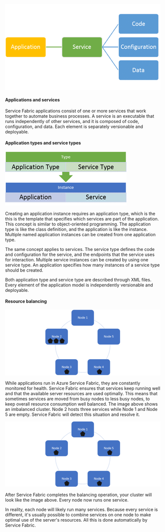 

![The application model has an Application box connected to a Service box. Service connects to Code, Configuration, and Data.](../../Linked_Image_Files\3.1.1_application-model.png)

#### Applications and services

Service Fabric applications consist of one or more services that work together to automate business processes. A service is an executable that runs independently of other services, and it is composed of code, configuration, and data. Each element is separately versionable and deployable. 

#### Application types and service types

![The application model has a Type box including Application and Service Types pointing to the Instance box pointing to Application and Service.](../../Linked_Image_Files\3.1.1_Types_and_instances.png)

Creating an application instance requires an application type, which is the this is the template that specifies which services are part of the application. This concept is similar to object-oriented programming. The application type is like the class definition, and the application is like the instance. Multiple named application instances can be created from one application type.

The same concept applies to services. The service type defines the code and configuration for the service, and the endpoints that the service uses for interaction. Multiple service instances can be created by using one service type. An application specifies how many instances of a service type should be created.

Both application type and service type are described through XML files. Every element of the application model is independently versionable and deployable.

#### Resource balancing

![The unbalance circle diagram is described below.](../../Linked_Image_Files\3.1.1_unbalanced_cluster.png)

While applications run in Azure Service Fabric, they are constantly monitored for health. Service Fabric ensures that services keep running well and that the available server resources are used optimally. This means that sometimes services are moved from busy nodes to less busy nodes, to keep overall resource consumption well balanced. The image above shows an imbalanced cluster. Node 2 hosts three services while Node 1 and Node 5 are empty. Service Fabric will detect this situation and resolve it.

![The balance circle diagram is described below.](../../Linked_Image_Files\3.1.1_balanced_cluster.png)

After Service Fabric completes the balancing operation, your cluster will look like the image above. Every node now runs one service.

In reality, each node will likely run many services. Because every service is different, it's usually possible to combine services on one node to make optimal use of the server's resources. All this is done automatically by Service Fabric.